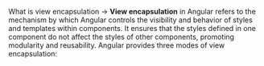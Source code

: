 What is view encapsulation -> 
**View encapsulation** in Angular refers to the mechanism by which Angular controls the visibility and behavior of styles and templates within components. It ensures that the styles defined in one component do not affect the styles of other components, promoting modularity and reusability. Angular provides three modes of view encapsulation:
